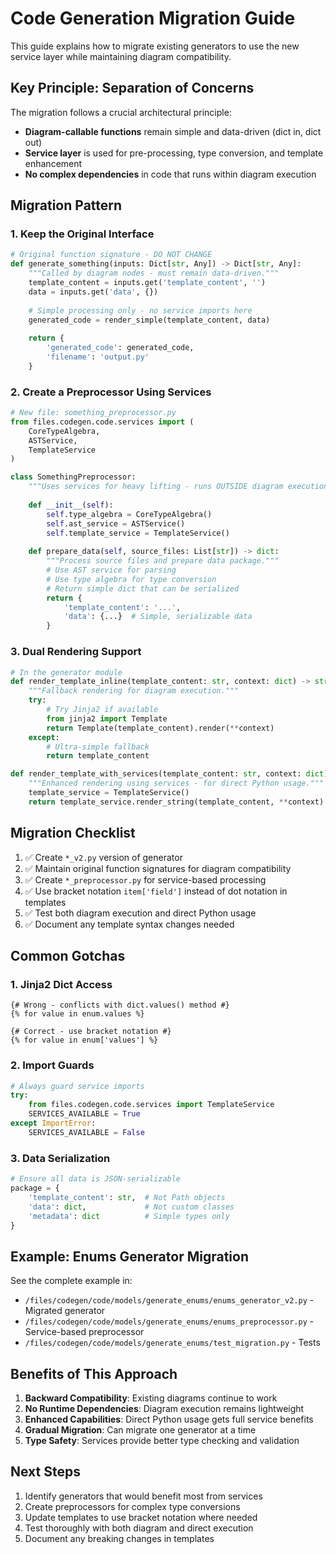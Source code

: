 # Code Generation Migration Guide

This guide explains how to migrate existing generators to use the new service layer while maintaining diagram compatibility.

## Key Principle: Separation of Concerns

The migration follows a crucial architectural principle:
- **Diagram-callable functions** remain simple and data-driven (dict in, dict out)
- **Service layer** is used for pre-processing, type conversion, and template enhancement
- **No complex dependencies** in code that runs within diagram execution

## Migration Pattern

### 1. Keep the Original Interface

```python
# Original function signature - DO NOT CHANGE
def generate_something(inputs: Dict[str, Any]) -> Dict[str, Any]:
    """Called by diagram nodes - must remain data-driven."""
    template_content = inputs.get('template_content', '')
    data = inputs.get('data', {})
    
    # Simple processing only - no service imports here
    generated_code = render_simple(template_content, data)
    
    return {
        'generated_code': generated_code,
        'filename': 'output.py'
    }
```

### 2. Create a Preprocessor Using Services

```python
# New file: something_preprocessor.py
from files.codegen.code.services import (
    CoreTypeAlgebra,
    ASTService, 
    TemplateService
)

class SomethingPreprocessor:
    """Uses services for heavy lifting - runs OUTSIDE diagram execution."""
    
    def __init__(self):
        self.type_algebra = CoreTypeAlgebra()
        self.ast_service = ASTService()
        self.template_service = TemplateService()
    
    def prepare_data(self, source_files: List[str]) -> dict:
        """Process source files and prepare data package."""
        # Use AST service for parsing
        # Use type algebra for type conversion
        # Return simple dict that can be serialized
        return {
            'template_content': '...',
            'data': {...}  # Simple, serializable data
        }
```

### 3. Dual Rendering Support

```python
# In the generator module
def render_template_inline(template_content: str, context: dict) -> str:
    """Fallback rendering for diagram execution."""
    try:
        # Try Jinja2 if available
        from jinja2 import Template
        return Template(template_content).render(**context)
    except:
        # Ultra-simple fallback
        return template_content

def render_template_with_services(template_content: str, context: dict) -> str:
    """Enhanced rendering using services - for direct Python usage."""
    template_service = TemplateService()
    return template_service.render_string(template_content, **context)
```

## Migration Checklist

1. ✅ Create `*_v2.py` version of generator
2. ✅ Maintain original function signatures for diagram compatibility
3. ✅ Create `*_preprocessor.py` for service-based processing
4. ✅ Use bracket notation `item['field']` instead of dot notation in templates
5. ✅ Test both diagram execution and direct Python usage
6. ✅ Document any template syntax changes needed

## Common Gotchas

### 1. Jinja2 Dict Access
```jinja2
{# Wrong - conflicts with dict.values() method #}
{% for value in enum.values %}

{# Correct - use bracket notation #}
{% for value in enum['values'] %}
```

### 2. Import Guards
```python
# Always guard service imports
try:
    from files.codegen.code.services import TemplateService
    SERVICES_AVAILABLE = True
except ImportError:
    SERVICES_AVAILABLE = False
```

### 3. Data Serialization
```python
# Ensure all data is JSON-serializable
package = {
    'template_content': str,  # Not Path objects
    'data': dict,             # Not custom classes
    'metadata': dict          # Simple types only
}
```

## Example: Enums Generator Migration

See the complete example in:
- `/files/codegen/code/models/generate_enums/enums_generator_v2.py` - Migrated generator
- `/files/codegen/code/models/generate_enums/enums_preprocessor.py` - Service-based preprocessor
- `/files/codegen/code/models/generate_enums/test_migration.py` - Tests

## Benefits of This Approach

1. **Backward Compatibility**: Existing diagrams continue to work
2. **No Runtime Dependencies**: Diagram execution remains lightweight
3. **Enhanced Capabilities**: Direct Python usage gets full service benefits
4. **Gradual Migration**: Can migrate one generator at a time
5. **Type Safety**: Services provide better type checking and validation

## Next Steps

1. Identify generators that would benefit most from services
2. Create preprocessors for complex type conversions
3. Update templates to use bracket notation where needed
4. Test thoroughly with both diagram and direct execution
5. Document any breaking changes in templates